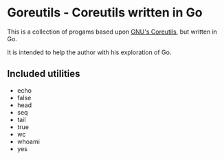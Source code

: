 Goreutils - Coreutils written in Go
===================================

This is a collection of progams based upon [GNU's Coreutils](http://www.gnu.org/software/coreutils/), but written in Go.

It is intended to help the author with his exploration of Go.

Included utilities
------------------

  * echo
  * false
  * head
  * seq
  * tail
  * true
  * wc
  * whoami
  * yes
